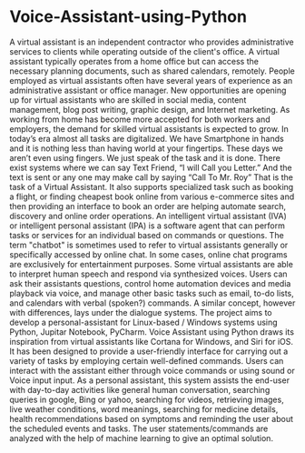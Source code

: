 # Voice-Assistant-using-Python
A virtual assistant is an independent contractor who provides administrative services to clients while operating outside of the client's office. A virtual assistant typically operates from a home office but can access the necessary planning documents, such as shared calendars, remotely. People employed as virtual assistants often have several years of experience as an administrative assistant or office manager. New opportunities are opening up for virtual assistants who are skilled in social media, content management, blog post writing, graphic design, and Internet marketing. As working from home has become more accepted for both workers and employers, the demand for skilled virtual assistants is expected to grow. In today’s era almost all tasks are digitalized. We have Smartphone in hands and it is nothing less than having world at your fingertips. These days we aren’t even using fingers. We just speak of the task and it is done. There exist systems where we can say Text Friend, “I will Call you Letter.” And the text is sent or any one may make call by saying “Call To Mr. Roy” That is the task of a Virtual Assistant. It also supports specialized task such as booking a flight, or finding cheapest book online from various e-commerce sites and then providing an interface to book an order are helping automate search, discovery and online order operations. An intelligent virtual assistant (IVA) or intelligent personal assistant (IPA) is a software agent that can perform tasks or services for an individual based on commands or questions. The term "chatbot" is sometimes used to refer to virtual assistants generally or specifically accessed by online chat. In some cases, online chat programs are exclusively for entertainment purposes. Some virtual assistants are able to interpret human speech and respond via synthesized voices. Users can ask their assistants questions, control home automation devices and media playback via voice, and manage other basic tasks such as email, to-do lists, and calendars with verbal (spoken?) commands. A similar concept, however with differences, lays under the dialogue systems. The project aims to develop a personal-assistant for Linux-based / Windows systems using Python, Jupitar Notebook, PyCharm. Voice Assistant using Python draws its inspiration from virtual assistants like Cortana for Windows, and Siri for iOS. It has been designed to provide a user-friendly interface for carrying out a variety of tasks by employing certain well-defined commands. Users can interact with the assistant either through voice commands or using sound or Voice input input. As a personal assistant, this system assists the end-user with day-to-day activities like general human conversation, searching queries in google, Bing or yahoo, searching for videos, retrieving images, live weather conditions, word meanings, searching for medicine details, health recommendations based on symptoms and reminding the user about the scheduled events and tasks. The user statements/commands are analyzed with the help of machine learning to give an optimal solution.
